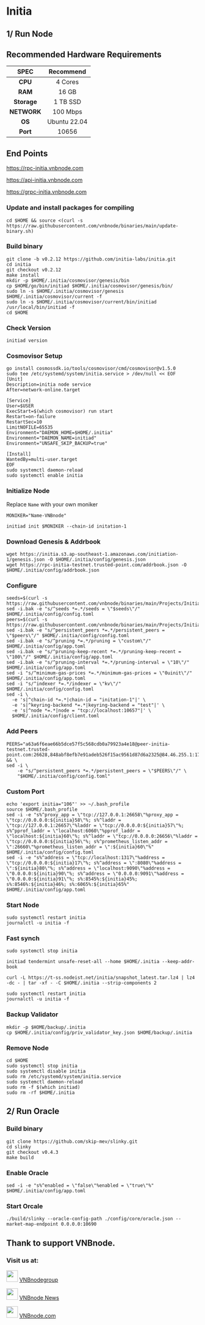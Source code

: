 # Initia

## 1/ Run Node

## Recommended Hardware Requirements

|   SPEC      |       Recommend          |
| :---------: | :-----------------------:|
|   **CPU**   |        4 Cores           |
|   **RAM**   |        16 GB             |
| **Storage** |        1 TB SSD          |
| **NETWORK** |        100 Mbps          |
|   **OS**    |        Ubuntu 22.04      |
|   **Port**  |        10656             | 

## End Points

https://rpc-initia.vnbnode.com

https://api-initia.vnbnode.com

https://grpc-initia.vnbnode.com

### Update and install packages for compiling
```
cd $HOME && source <(curl -s https://raw.githubusercontent.com/vnbnode/binaries/main/update-binary.sh)
```

### Build binary
```
git clone -b v0.2.12 https://github.com/initia-labs/initia.git
cd initia
git checkout v0.2.12
make install
mkdir -p $HOME/.initia/cosmovisor/genesis/bin
cp $HOME/go/bin/initiad $HOME/.initia/cosmovisor/genesis/bin/
sudo ln -s $HOME/.initia/cosmovisor/genesis $HOME/.initia/cosmovisor/current -f
sudo ln -s $HOME/.initia/cosmovisor/current/bin/initiad /usr/local/bin/initiad -f
cd $HOME
```
### Check Version
```
initiad version
```
### Cosmovisor Setup
```
go install cosmossdk.io/tools/cosmovisor/cmd/cosmovisor@v1.5.0
sudo tee /etc/systemd/system/initia.service > /dev/null << EOF
[Unit]
Description=initia node service
After=network-online.target
 
[Service]
User=$USER
ExecStart=$(which cosmovisor) run start
Restart=on-failure
RestartSec=10
LimitNOFILE=65535
Environment="DAEMON_HOME=$HOME/.initia"
Environment="DAEMON_NAME=initiad"
Environment="UNSAFE_SKIP_BACKUP=true"
 
[Install]
WantedBy=multi-user.target
EOF
sudo systemctl daemon-reload
sudo systemctl enable initia
```

### Initialize Node
Replace `Name` with your own moniker
```
MONIKER="Name-VNBnode"
```
```
initiad init $MONIKER --chain-id initation-1
```

### Download Genesis & Addrbook
```
wget https://initia.s3.ap-southeast-1.amazonaws.com/initiation-1/genesis.json -O $HOME/.initia/config/genesis.json
wget https://rpc-initia-testnet.trusted-point.com/addrbook.json -O $HOME/.initia/config/addrbook.json
```

### Configure
```
seeds=$(curl -s https://raw.githubusercontent.com/vnbnode/binaries/main/Projects/Initia/seeds.txt)
sed -i.bak -e "s/^seeds *=.*/seeds = \"$seeds\"/" $HOME/.initia/config/config.toml
peers=$(curl -s https://raw.githubusercontent.com/vnbnode/binaries/main/Projects/Initia/peers.txt)
sed -i.bak -e "s/^persistent_peers *=.*/persistent_peers = \"$peers\"/" $HOME/.initia/config/config.toml
sed -i.bak -e "s/^pruning *=.*/pruning = \"custom\"/" $HOME/.initia/config/app.toml
sed -i.bak -e "s/^pruning-keep-recent *=.*/pruning-keep-recent = \"100\"/" $HOME/.initia/config/app.toml
sed -i.bak -e "s/^pruning-interval *=.*/pruning-interval = \"10\"/" $HOME/.initia/config/app.toml
sed -i "s/^minimum-gas-prices *=.*/minimum-gas-prices = \"0uinit\"/" $HOME/.initia/config/app.toml
sed -i "s/^indexer *=.*/indexer = \"kv\"/" $HOME/.initia/config/config.toml
sed -i \
  -e 's|^chain-id *=.*|chain-id = "initation-1"|' \
  -e 's|^keyring-backend *=.*|keyring-backend = "test"|' \
  -e 's|^node *=.*|node = "tcp://localhost:10657"|' \
  $HOME/.initia/config/client.toml
```
### Add Peers
```
PEERS="a63a6f6eae66b5dce57f5c568cdb0a79923a4e18@peer-initia-testnet.trusted-point.com:26628,848abf8efb7e91adeb526f15ac9561d87d6a2325@84.46.255.1:17956,00bcac6e600b1af9c00b358e7da2426b60bb3c53@155.133.22.76:53456,ae241bcfd5fffef3173c5bd4c72b0b384db5db88@49.13.213.52:26656,e3ac92ce5b790c76ce07c5fa3b257d83a517f2f6@178.18.251.146:30656,98f0f8e9209aa0a8abad39b94b0d2663a3be24ec@95.216.70.202:26656,2f7f232a67544d604773dab3f92fb51361b9d0d0@65.109.236.170:17656,1813a8de79d48674f184553800122f7bf794cd57@213.199.52.16:26656,0ca1eb793296bda62e71c515b42027ae2a27c5de@43.134.3.197:27656,b366c8e689d41e05c651e9a2f5474a82196f04a1@5.252.53.3:26656,2bc4ca9a821b56e5786378a4167c57ef6e0d174f@167.235.200.43:17956,5f934bd7a9d60919ee67968d72405573b7b14ed0@65.21.202.124:29656,70771b798b705a5fe8ae85c0b53d38208c8fa5f4@185.84.224.125:25756,132018cac831b576d2f3662fd528fe9120e3d0a2@65.108.254.0:26656,a4d7ba8e1b9acd0cd5c3bdf23a101e2d45437292@38.242.198.33:17956,6c8798b73339b11c1f214c9ee1ee6aa999439ad0@161.97.141.179:53456,cf434216cedcd589c59197ab11a92c251e0e542a@139.59.247.242:26656,670d532665a0f93ccbba6d132109c207301d6353@194.163.170.113:17956,1f6633bc18eb06b6c0cab97d72c585a6d7a207bc@65.109.59.22:25756,e6a35b95ec73e511ef352085cb300e257536e075@37.252.186.213:26656,591cf89ddadedc89df0973a3d2a7bf5a9b5fa775@95.217.228.108:17956,e3679e68616b2cd66908c460d0371ac3ed7795aa@176.34.17.102:26656,32f59b799e6e840fb47b363ba59e45c3519b3a5f@136.243.104.103:24556,e403dbcc37577f5e97a31e24fbc830749e3cb472@5.161.231.91:17956,150948b84e8b89d086dbb90dbfbf6bcb4664ce1f@109.199.111.61:26656,b78f2ebe57457d387740986a4bf450db4b9625d0@51.79.82.227:16656,684ccc935fce94b3b60d0eda94a61a8e01ca12b0@167.172.69.26:17956,0c730824973ca31701a27fa630225eeca90a8ba6@149.102.135.91:53456,27f9bf7d045a08727615af907b7ad750be455a64@194.5.152.216:17956,028999a1696b45863ff84df12ebf2aebc5d40c2d@37.27.48.77:26656,d5b1df79a57c73d4191de973846671b57da68cdf@194.163.130.254:26656" && \
sed -i \
    -e "s/^persistent_peers *=.*/persistent_peers = \"$PEERS\"/" \
    "$HOME/.initia/config/config.toml"
```
### Custom Port
```
echo 'export initia="106"' >> ~/.bash_profile
source $HOME/.bash_profile
sed -i -e "s%^proxy_app = \"tcp://127.0.0.1:26658\"%proxy_app = \"tcp://0.0.0.0:${initia}58\"%; s%^laddr = \"tcp://127.0.0.1:26657\"%laddr = \"tcp://0.0.0.0:${initia}57\"%; s%^pprof_laddr = \"localhost:6060\"%pprof_laddr = \"localhost:${initia}60\"%; s%^laddr = \"tcp://0.0.0.0:26656\"%laddr = \"tcp://0.0.0.0:${initia}56\"%; s%^prometheus_listen_addr = \":26660\"%prometheus_listen_addr = \":${initia}60\"%" $HOME/.initia/config/config.toml
sed -i -e "s%^address = \"tcp://localhost:1317\"%address = \"tcp://0.0.0.0:${initia}17\"%; s%^address = \":8080\"%address = \":${initia}80\"%; s%^address = \"localhost:9090\"%address = \"0.0.0.0:${initia}90\"%; s%^address = \"0.0.0.0:9091\"%address = \"0.0.0.0:${initia}91\"%; s%:8545%:${initia}45%; s%:8546%:${initia}46%; s%:6065%:${initia}65%" $HOME/.initia/config/app.toml
```

### Start Node
```
sudo systemctl restart initia
journalctl -u initia -f
```

### Fast synch
```
sudo systemctl stop initia

initiad tendermint unsafe-reset-all --home $HOME/.initia --keep-addr-book

curl -L https://t-ss.nodeist.net/initia/snapshot_latest.tar.lz4 | lz4 -dc - | tar -xf - -C $HOME/.initia --strip-components 2
```
```
sudo systemctl restart initia
journalctl -u initia -f
```

### Backup Validator
```
mkdir -p $HOME/backup/.initia
cp $HOME/.initia/config/priv_validator_key.json $HOME/backup/.initia
```

### Remove Node
```
cd $HOME
sudo systemctl stop initia
sudo systemctl disable initia
sudo rm /etc/systemd/system/initia.service
sudo systemctl daemon-reload
sudo rm -f $(which initiad)
sudo rm -rf $HOME/.initia
```

## 2/ Run Oracle

### Build binary
```
git clone https://github.com/skip-mev/slinky.git
cd slinky
git checkout v0.4.3
make build
```

### Enable Oracle
```
sed -i -e "s%^enabled = \"false\"%enabled = \"true\"%" $HOME/.initia/config/app.toml
```

### Start Orcale 
```
./build/slinky --oracle-config-path ./config/core/oracle.json --market-map-endpoint 0.0.0.0:10690
```




## Thank to support VNBnode.
### Visit us at:

<img src="https://user-images.githubusercontent.com/50621007/183283867-56b4d69f-bc6e-4939-b00a-72aa019d1aea.png" width="30"/> <a href="https://t.me/VNBnodegroup" target="_blank">VNBnodegroup</a>

<img src="https://user-images.githubusercontent.com/50621007/183283867-56b4d69f-bc6e-4939-b00a-72aa019d1aea.png" width="30"/> <a href="https://t.me/Vnbnode" target="_blank">VNBnode News</a>

<img src="https://github.com/vnbnode/binaries/blob/main/Logo/VNBnode.jpg" width="30"/> <a href="https://VNBnode.com" target="_blank">VNBnode.com</a>
